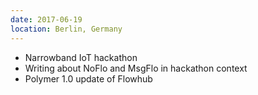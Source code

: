 ```yaml
---
date: 2017-06-19
location: Berlin, Germany
---
```

* Narrowband IoT hackathon
* Writing about NoFlo and MsgFlo in hackathon context
* Polymer 1.0 update of Flowhub
